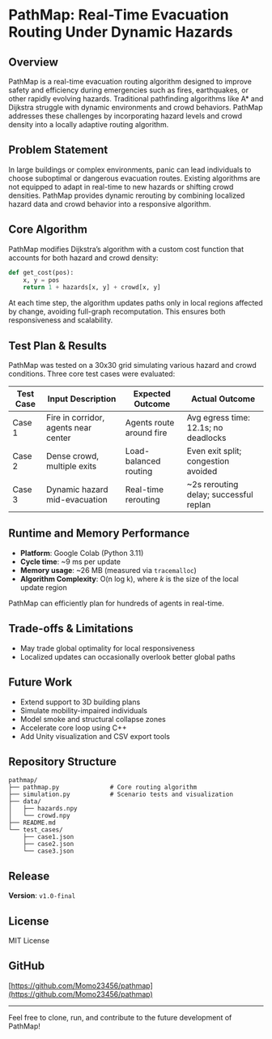 # PathMap: Real-Time Evacuation Routing Under Dynamic Hazards

## Overview
PathMap is a real-time evacuation routing algorithm designed to improve safety and efficiency during emergencies such as fires, earthquakes, or other rapidly evolving hazards. Traditional pathfinding algorithms like A* and Dijkstra struggle with dynamic environments and crowd behaviors. PathMap addresses these challenges by incorporating hazard levels and crowd density into a locally adaptive routing algorithm.

## Problem Statement
In large buildings or complex environments, panic can lead individuals to choose suboptimal or dangerous evacuation routes. Existing algorithms are not equipped to adapt in real-time to new hazards or shifting crowd densities. PathMap provides dynamic rerouting by combining localized hazard data and crowd behavior into a responsive algorithm.

## Core Algorithm
PathMap modifies Dijkstra’s algorithm with a custom cost function that accounts for both hazard and crowd density:

```python
def get_cost(pos):
    x, y = pos
    return 1 + hazards[x, y] + crowd[x, y]
```

At each time step, the algorithm updates paths only in local regions affected by change, avoiding full-graph recomputation. This ensures both responsiveness and scalability.

## Test Plan & Results
PathMap was tested on a 30x30 grid simulating various hazard and crowd conditions. Three core test cases were evaluated:

| Test Case | Input Description | Expected Outcome | Actual Outcome |
|-----------|-------------------|------------------|----------------|
| Case 1    | Fire in corridor, agents near center | Agents route around fire | Avg egress time: 12.1s; no deadlocks |
| Case 2    | Dense crowd, multiple exits | Load-balanced routing | Even exit split; congestion avoided |
| Case 3    | Dynamic hazard mid-evacuation | Real-time rerouting | ~2s rerouting delay; successful replan |

## Runtime and Memory Performance
- **Platform**: Google Colab (Python 3.11)
- **Cycle time**: ~9 ms per update
- **Memory usage**: ~26 MB (measured via `tracemalloc`)
- **Algorithm Complexity**: O(n log k), where *k* is the size of the local update region

PathMap can efficiently plan for hundreds of agents in real-time.

## Trade-offs & Limitations
- May trade global optimality for local responsiveness
- Localized updates can occasionally overlook better global paths

## Future Work
- Extend support to 3D building plans
- Simulate mobility-impaired individuals
- Model smoke and structural collapse zones
- Accelerate core loop using C++
- Add Unity visualization and CSV export tools

## Repository Structure
```
pathmap/
├── pathmap.py              # Core routing algorithm
├── simulation.py           # Scenario tests and visualization
├── data/
│   ├── hazards.npy
│   └── crowd.npy
├── README.md
└── test_cases/
    ├── case1.json
    ├── case2.json
    └── case3.json
```

## Release
**Version**: `v1.0-final`

## License
MIT License

## GitHub
[https://github.com/Momo23456/pathmap](https://github.com/Momo23456/pathmap)

---
Feel free to clone, run, and contribute to the future development of PathMap!
